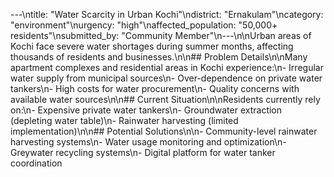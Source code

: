 ---\ntitle: \"Water Scarcity in Urban Kochi\"\ndistrict: \"Ernakulam\"\ncategory: \"environment\"\nurgency: \"high\"\naffected_population: \"50,000+ residents\"\nsubmitted_by: \"Community Member\"\n---\n\nUrban areas of Kochi face severe water shortages during summer months, affecting thousands of residents and businesses.\n\n## Problem Details\n\nMany apartment complexes and residential areas in Kochi experience:\n- Irregular water supply from municipal sources\n- Over-dependence on private water tankers\n- High costs for water procurement\n- Quality concerns with available water sources\n\n## Current Situation\n\nResidents currently rely on:\n- Expensive private water tankers\n- Groundwater extraction (depleting water table)\n- Rainwater harvesting (limited implementation)\n\n## Potential Solutions\n\n- Community-level rainwater harvesting systems\n- Water usage monitoring and optimization\n- Greywater recycling systems\n- Digital platform for water tanker coordination